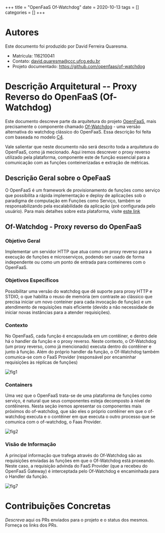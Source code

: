 +++
title = "OpenFaaS Of-Watchdog"
date = 2020-10-13
tags = []
categories = []
+++

# Autores

Este documento foi produzido por David Ferreira Quaresma.

- Matrícula: 116210041
- Contato: david.quaresma@ccc.ufcg.edu.br
- Projeto documentado: https://github.com/openfaas/of-watchdog

# Descrição Arquitetural -- Proxy Reverso do OpenFaaS (Of-Watchdog)

Este documento descreve parte da arquitetura do projeto [OpenFaaS](https://github.com/openfaas), mais precisamente o componente chamado [Of-Watchdog](https://github.com/openfaas/of-watchdog) - uma versão alternativa do watchdog clássico do OpenFaaS. Essa descrição foi feita com baseada no modelo [C4](https://c4model.com/).

Vale salientar que neste documento não será descrito toda a arquitetura do OpenFaaS, como já mecionado. Aqui iremos descrever o proxy reverso utilizado pela plataforma, componente este de função essencial para a comunicação com as funções conteinerizadas e extração de métricas.

## Descrição Geral sobre o OpeFaaS

O OpenFaaS é um framework de provisionamento de funções como serviço que possibilita a rápida implementação e deploy de aplicações sob o paradigma de computação em Funções como Serviço, também se responsabilizando pela escalabilidade da aplicação (pré configurada pelo usuário). Para mais detalhes sobre esta plataforma, visite [este link](https://www.openfaas.com/)

## Of-Watchdog - Proxy reverso do OpenFaaS

### Objetivo Geral

Implementar um servidor HTTP que atua como um proxy reverso para a execução de funções e microserviços, podendo ser usado de forma independente ou como um ponto de entrada para conteineres com o OpenFaaS.

### Objetivos Específicos

Possibilitar uma versão do watchdog que dê suporte para proxy HTTP e STDIO, o que habilita o reuso de memória (em contraste ao clássico que precisa iniciar um novo conteiner para cada invocação de função) e um atendimento de requisições mais eficiente (devido a não necessidade de iniciar novas instâncias para a atender requisições).

### Contexto

No OpenFaaS, cada função é encapsulada em um contêiner, e dentro dele há o handler da função e o proxy reverso. Neste contexto, o Of-Watchdog (um proxy reverso, como já mencionado) executa dentro do contêiner e junto à função. Além do próprio handler da função, o Of-Watchdog também comunica-se com o FaaS Provider (responsável por encaminhar requisições às réplicas de funções)

![fig1](c4-context.png)

### Containers

Uma vez que o OpenFaaS trata-se de uma plataforma de funções como serviço, é natural que seus componentes esteja decomposto à nível de contêineres. Nesta seção iremos apresentar os componentes mais próximos do of-watchdog, que são eles o próprio contêiner em que o of-watchdog executa e o contêiner em que executa o outro processo que se comunica com o of-watchdog, o Faas Provider.

![fig2](c4-containers.png)

### Visão de Informação
A principal informação que trafega através do Of-Watchdog são as requisições enviadas às funções em que o Of-Watchdog está proxeando. Neste caso, a requisição advinda do FaaS Provider (que a recebeu do OpenFaaS Gateway) é interceptada pelo Of-Watchdog e encaminhada para o Handler da função.

![fig7](c4-informacao.png)

# Contribuições Concretas

*Descreva* aqui os PRs enviados para o projeto e o status dos mesmos. Forneça os links dos PRs.